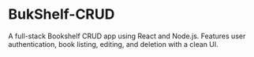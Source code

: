 # BukShelf-CRUD
 A full-stack Bookshelf CRUD app using React and Node.js. Features user authentication, book listing, editing, and deletion with a clean UI.
